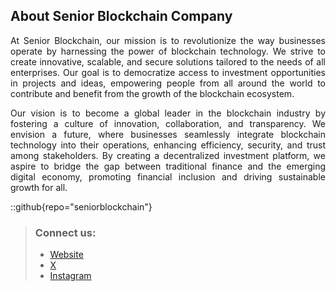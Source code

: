 ## About Senior Blockchain Company

<p align="justify">
At Senior Blockchain, our mission is to revolutionize the way businesses operate by harnessing the power of blockchain technology. We strive to create innovative, scalable, and secure solutions tailored to the needs of all enterprises. Our goal is to democratize access to investment opportunities in projects and ideas, empowering people from all around the world to contribute and benefit from the growth of the blockchain ecosystem.
</p>
<p align="justify">
Our vision is to become a global leader in the blockchain industry by fostering a culture of innovation, collaboration, and transparency. We envision a future, where businesses seamlessly integrate blockchain technology into their operations, enhancing efficiency, security, and trust among stakeholders. By creating a decentralized investment platform, we aspire to bridge the gap between traditional finance and the emerging digital economy, promoting financial inclusion and driving sustainable growth for all.
</p>
 

::github{repo="seniorblockchain"}

> ### Connect us:
> - [Website](https://seniorblockchain.io)
> - [X](https://x.com/seniorblock)  
> - [Instagram](https://instagram.com/seniorblockchain)  